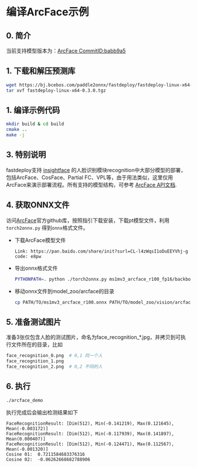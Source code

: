 # 编译ArcFace示例

## 0. 简介
当前支持模型版本为：[ArcFace CommitID:babb9a5](https://github.com/deepinsight/insightface/commit/babb9a5)

## 1. 下载和解压预测库
```bash
wget https://bj.bcebos.com/paddle2onnx/fastdeploy/fastdeploy-linux-x64-0.3.0.tgz
tar xvf fastdeploy-linux-x64-0.3.0.tgz
```

## 1. 编译示例代码
```bash
mkdir build & cd build
cmake ..
make -j
```

## 3. 特别说明  
fastdeploy支持 [insightface](https://github.com/deepinsight/insightface/tree/master/recognition) 的人脸识别模块recognition中大部分模型的部署，包括ArcFace、CosFace、Partial FC、VPL等，由于用法类似，这里仅用ArcFace来演示部署流程。所有支持的模型结构，可参考 [ArcFace API文档](../api.md).

## 4. 获取ONNX文件

访问[ArcFace](https://github.com/deepinsight/insightface/tree/master/recognition/arcface_torch)官方github库，按照指引下载安装，下载pt模型文件，利用 `torch2onnx.py` 得到`onnx`格式文件。

* 下载ArcFace模型文件
  ```
  Link: https://pan.baidu.com/share/init?surl=CL-l4zWqsI1oDuEEYVhj-g code: e8pw  
  ```

* 导出onnx格式文件
  ```bash
  PYTHONPATH=. python ./torch2onnx.py ms1mv3_arcface_r100_fp16/backbone.pth --output ms1mv3_arcface_r100.onnx --network r100 --simplify 1
  ```
* 移动onnx文件到model_zoo/arcface的目录
  ```bash
  cp PATH/TO/ms1mv3_arcface_r100.onnx PATH/TO/model_zoo/vision/arcface/
  ```


## 5. 准备测试图片
准备3张仅包含人脸的测试图片，命名为face_recognition_*.jpg，并拷贝到可执行文件所在的目录，比如
```bash
face_recognition_0.png  # 0,1 同一个人
face_recognition_1.png
face_recognition_2.png  # 0,2 不同的人
```

## 6. 执行
```bash
./arcface_demo
```

执行完成后会输出检测结果如下
```
FaceRecognitionResult: [Dim(512), Min(-0.141219), Max(0.121645), Mean(-0.003172)]
FaceRecognitionResult: [Dim(512), Min(-0.117939), Max(0.141897), Mean(0.000407)]
FaceRecognitionResult: [Dim(512), Min(-0.124471), Max(0.112567), Mean(-0.001320)]
Cosine 01:  0.7211584683376316
Cosine 02:  -0.06262668682788906
```
